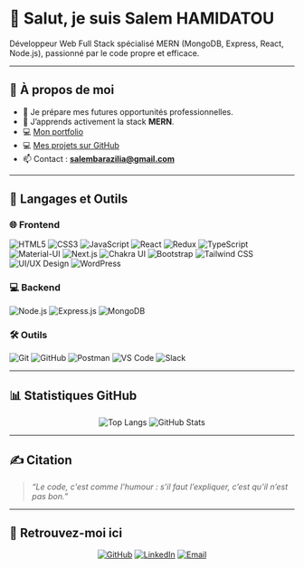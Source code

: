 # 👋 Salut, je suis **Salem HAMIDATOU**

Développeur Web Full Stack spécialisé MERN (MongoDB, Express, React, Node.js), passionné par le code propre et efficace.

---

## 💫 À propos de moi
- 🔭 Je prépare mes futures opportunités professionnelles.  
- 🌱 J’apprends activement la stack **MERN**.   
- 💻 [Mon portfolio]([#](https://devfolio-sh.netlify.app/))  
- 💻 [Mes projets sur GitHub](https://github.com/salembarazilia)  
- 📫 Contact : **salembarazilia@gmail.com**

---

## 🚀 Langages et Outils

### 🌐 Frontend

![HTML5](https://img.shields.io/badge/HTML5-E34F26?style=for-the-badge&logo=html5&logoColor=white)
![CSS3](https://img.shields.io/badge/CSS3-1572B6?style=for-the-badge&logo=css3&logoColor=white)
![JavaScript](https://img.shields.io/badge/JavaScript-F7DF1E?style=for-the-badge&logo=javascript&logoColor=black)
![React](https://img.shields.io/badge/React-20232A?style=for-the-badge&logo=react&logoColor=61DAFB)
![Redux](https://img.shields.io/badge/Redux-764ABC?style=for-the-badge&logo=redux&logoColor=white)
![TypeScript](https://img.shields.io/badge/TypeScript-007ACC?style=for-the-badge&logo=typescript&logoColor=white)
![Material-UI](https://img.shields.io/badge/Material--UI-0081CB?style=for-the-badge&logo=mui&logoColor=white)
![Next.js](https://img.shields.io/badge/Next.js-000000?style=for-the-badge&logo=nextdotjs&logoColor=white)
![Chakra UI](https://img.shields.io/badge/Chakra--UI-319795?style=for-the-badge&logo=chakraui&logoColor=white)
![Bootstrap](https://img.shields.io/badge/Bootstrap-7952B3?style=for-the-badge&logo=bootstrap&logoColor=white)
![Tailwind CSS](https://img.shields.io/badge/Tailwind_CSS-06B6D4?style=for-the-badge&logo=tailwindcss&logoColor=white)
![UI/UX Design](https://img.shields.io/badge/UI%2FUX-Design-FEDD58?style=for-the-badge&logo=figma&logoColor=black)
![WordPress](https://img.shields.io/badge/WordPress-21759B?style=for-the-badge&logo=wordpress&logoColor=white)


### 💻 Backend

![Node.js](https://img.shields.io/badge/Node.js-339933?style=for-the-badge&logo=nodedotjs&logoColor=white)
![Express.js](https://img.shields.io/badge/Express.js-000000?style=for-the-badge&logo=express&logoColor=white)
![MongoDB](https://img.shields.io/badge/MongoDB-47A248?style=for-the-badge&logo=mongodb&logoColor=white)

### 🛠️ Outils

![Git](https://img.shields.io/badge/Git-F05032?style=for-the-badge&logo=git&logoColor=white)
![GitHub](https://img.shields.io/badge/GitHub-181717?style=for-the-badge&logo=github&logoColor=white)
![Postman](https://img.shields.io/badge/Postman-FF6C37?style=for-the-badge&logo=postman&logoColor=white)
![VS Code](https://img.shields.io/badge/VS_Code-007ACC?style=for-the-badge&logo=visualstudiocode&logoColor=white)
![Slack](https://img.shields.io/badge/Slack-4A154B?style=for-the-badge&logo=slack&logoColor=white)


---

## 📊 Statistiques GitHub

<p align="center">
  <img src="https://github-readme-stats.vercel.app/api/top-langs/?username=sa-loup&layout=compact&theme=default" alt="Top Langs" />
  <img src="https://github-readme-stats.vercel.app/api?username=sa-loup&show_icons=true&theme=default" alt="GitHub Stats" />
</p>

---

## ✍️ Citation

> *“Le code, c'est comme l'humour : s’il faut l’expliquer, c’est qu’il n’est pas bon.”*

---

## 📱 Retrouvez-moi ici

<p align="center">
  <a href="https://github.com/sa-loup"><img src="https://img.shields.io/badge/GitHub-%23121011.svg?&style=for-the-badge&logo=github&logoColor=white" alt="GitHub"/></a>
  <a href="https://linkedin.com/in/tonlinkedin"><img src="https://img.shields.io/badge/LinkedIn-%230077B5.svg?&style=for-the-badge&logo=linkedin&logoColor=white" alt="LinkedIn"/></a>
  <a href="mailto:salembarazilia@gmail.com"><img src="https://img.shields.io/badge/Email-D14836.svg?&style=for-the-badge&logo=gmail&logoColor=white" alt="Email"/></a>
</p>
